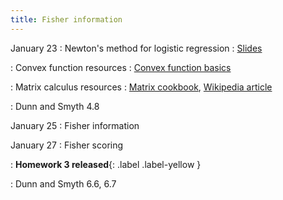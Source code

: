 ```yaml
---
title: Fisher information
---
```


January 23
: Newton's method for logistic regression
  : [Slides](https://sta711-s24.github.io/slides/lecture_6.pdf)
  
: Convex function resources 
  : [Convex function basics](https://wiki.math.ntnu.no/_media/tma4180/2016v/note2.pdf)
  
: Matrix calculus resources
  : [Matrix cookbook](https://www.math.uwaterloo.ca/~hwolkowi/matrixcookbook.pdf), [Wikipedia article](https://en.wikipedia.org/wiki/Matrix_calculus)
  
: Dunn and Smyth 4.8

January 25
: Fisher information

January 27
: Fisher scoring

: **Homework 3 released**{: .label .label-yellow }

: Dunn and Smyth 6.6, 6.7
